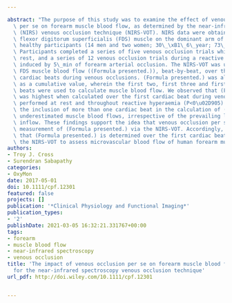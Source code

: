 ---
abstract: "The purpose of this study was to examine the effect of venous occlusion\
  \ per se on forearm muscle blood flow, as determined by the near-infrared spectroscopy\
  \ (NIRS) venous occlusion technique (NIRS-VOT). NIRS data were obtained from the\
  \ flexor digitorum superficialis (FDS) muscle on the dominant arm of 16 young, ostensibly\
  \ healthy participants (14 men and two women; 30\_\xB1\_6\_year; 73\_\xB1\_7\_kg).\
  \ Participants completed a series of five venous occlusion trials while seated at\
  \ rest, and a series of 12 venous occlusion trials during a reactive hyperaemia\
  \ induced by 5\_min of forearm arterial occlusion. The NIRS-VOT was used to assess\
  \ FDS muscle blood flow ((Formula presented.)), beat-by-beat, over the first four\
  \ cardiac beats during venous occlusions. (Formula presented.) was also reported\
  \ as a cumulative value, wherein the first two, first three and first four cardiac\
  \ beats were used to calculate muscle blood flow. We observed that (Formula presented.)\
  \ was highest when calculated over the first cardiac beat during venous occlusions\
  \ performed at rest and throughout reactive hyperaemia (P<0\u02D905). Moreover,\
  \ the inclusion of more than one cardiac beat in the calculation of (Formula presented.)\
  \ underestimated muscle blood flows, irrespective of the prevailing level of arterial\
  \ inflow. These findings support the idea that venous occlusion per se affects the\
  \ measurement of (Formula presented.) via the NIRS-VOT. Accordingly, it is recommended\
  \ that (Formula presented.) is determined over the first cardiac beat when using\
  \ the NIRS-VOT to assess microvascular blood flow of human forearm muscles."
authors:
- Troy J. Cross
- Surendran Sabapathy
categories:
- OxyMon
date: 2017-05-01
doi: 10.1111/cpf.12301
featured: false
projects: []
publication: '*Clinical Physiology and Functional Imaging*'
publication_types:
- '2'
publishDate: 2021-03-05 16:32:21.331767+00:00
tags:
- forearm
- muscle blood flow
- near-infrared spectroscopy
- venous occlusion
title: 'The impact of venous occlusion per se on forearm muscle blood flow: implications
  for the near-infrared spectroscopy venous occlusion technique'
url_pdf: http://doi.wiley.com/10.1111/cpf.12301

---
